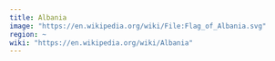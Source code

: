 ```yaml
---
title: Albania
image: "https://en.wikipedia.org/wiki/File:Flag_of_Albania.svg"
region: ~
wiki: "https://en.wikipedia.org/wiki/Albania"
---
```

